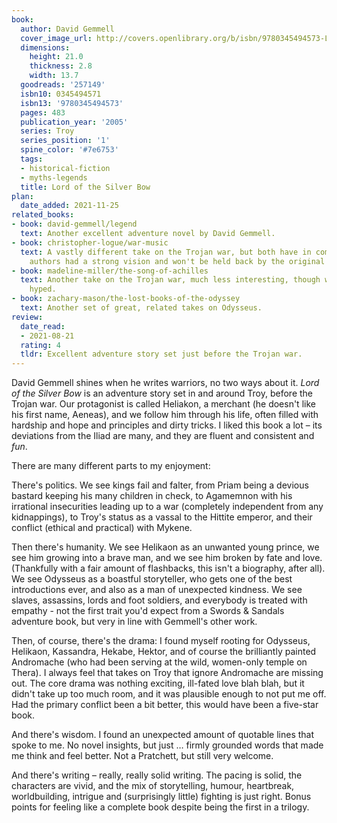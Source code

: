 ```yaml
---
book:
  author: David Gemmell
  cover_image_url: http://covers.openlibrary.org/b/isbn/9780345494573-L.jpg
  dimensions:
    height: 21.0
    thickness: 2.8
    width: 13.7
  goodreads: '257149'
  isbn10: 0345494571
  isbn13: '9780345494573'
  pages: 483
  publication_year: '2005'
  series: Troy
  series_position: '1'
  spine_color: '#7e6753'
  tags:
  - historical-fiction
  - myths-legends
  title: Lord of the Silver Bow
plan:
  date_added: 2021-11-25
related_books:
- book: david-gemmell/legend
  text: Another excellent adventure novel by David Gemmell.
- book: christopher-logue/war-music
  text: A vastly different take on the Trojan war, but both have in common that the
    authors had a strong vision and won't be held back by the original legend.
- book: madeline-miller/the-song-of-achilles
  text: Another take on the Trojan war, much less interesting, though weirdly more
    hyped.
- book: zachary-mason/the-lost-books-of-the-odyssey
  text: Another set of great, related takes on Odysseus.
review:
  date_read:
  - 2021-08-21
  rating: 4
  tldr: Excellent adventure story set just before the Trojan war.
---
```


David Gemmell shines when he writes warriors, no two ways about it. *Lord of the Silver Bow* is an adventure story set
in and around Troy, before the Trojan war. Our protagonist is called Heliakon, a merchant (he doesn't like his first
name, Aeneas), and we follow him through his life, often filled with hardship and hope and principles and dirty tricks.
I liked this book a lot – its deviations from the Iliad are many, and they are fluent and consistent and *fun*.

There are many different parts to my enjoyment:

There's politics. We see kings fail and falter, from Priam being a devious bastard keeping his many children in check,
to Agamemnon with his irrational insecurities leading up to a war (completely independent from any kidnappings), to
Troy's status as a vassal to the Hittite emperor, and their conflict (ethical and practical) with Mykene.

Then there's humanity. We see Helikaon as an unwanted young prince, we see him growing into a brave man, and we see him
broken by fate and love. (Thankfully with a fair amount of flashbacks, this isn't a biography, after all). We see
Odysseus as a boastful storyteller, who gets one of the best introductions ever, and also as a man of unexpected
kindness. We see slaves, assassins, lords and foot soldiers, and everybody is treated with empathy - not the first trait
you'd expect from a Swords & Sandals adventure book, but very in line with Gemmell's other work.

Then, of course, there's the drama: I found myself rooting for Odysseus, Helikaon, Kassandra, Hekabe, Hektor, and of
course the brilliantly painted Andromache (who had been serving at the wild, women-only temple on Thera). I always feel
that takes on Troy that ignore Andromache are missing out. The core drama was nothing exciting, ill-fated love blah
blah, but it didn't take up too much room, and it was plausible enough to not put me off. Had the primary conflict been
a bit better, this would have been a five-star book.

And there's wisdom. I found an unexpected amount of quotable lines that spoke to me. No novel insights, but just …
firmly grounded words that made me think and feel better. Not a Pratchett, but still very welcome.

And there's writing – really, really solid writing. The pacing is solid, the characters are vivid, and the mix of
storytelling, humour, heartbreak, worldbuilding, intrigue and (surprisingly little) fighting is just right. Bonus points
for feeling like a complete book despite being the first in a trilogy.
